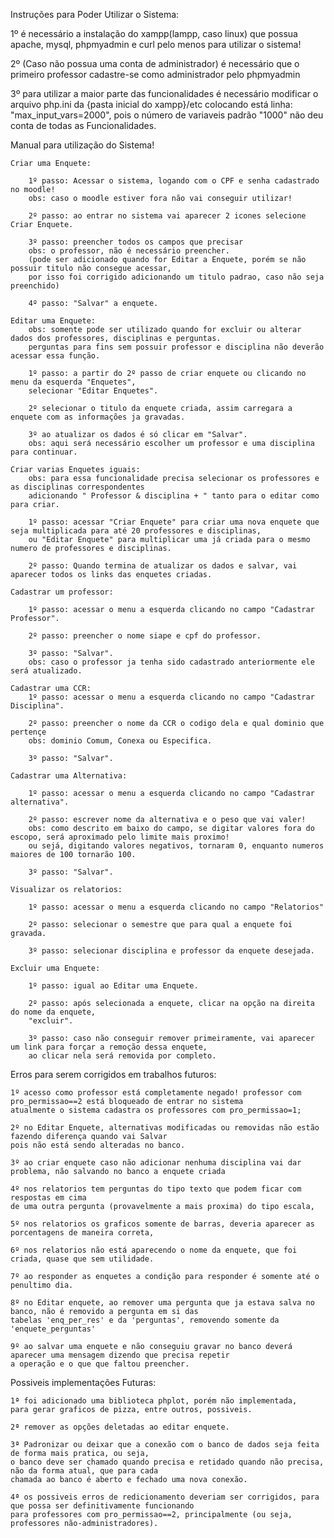 Instruções para Poder Utilizar o Sistema:

1º é necessário a instalação do xampp(lampp, caso linux) que possua apache, mysql, 
   phpmyadmin e curl pelo menos para
   utilizar o sistema!

2º (Caso não possua uma conta de administrador) é necessário que o primeiro professor 
   cadastre-se como administrador pelo phpmyadmin

3º para utilizar a maior parte das funcionalidades é necessário modificar o arquivo php.ini da {pasta inicial do xampp}/etc
   colocando está linha: "max_input_vars=2000", pois o número de variaveis padrão "1000" não deu conta de todas
   as Funcionalidades.

Manual para utilização do Sistema!

	Criar uma Enquete: 
		
		1º passo: Acessar o sistema, logando com o CPF e senha cadastrado no moodle!
		obs: caso o moodle estiver fora não vai conseguir utilizar!
		
		2º passo: ao entrar no sistema vai aparecer 2 icones selecione Criar Enquete.
		
		3º passo: preencher todos os campos que precisar
		obs: o professor, não é necessário preencher.
		(pode ser adicionado quando for Editar a Enquete, porém se não possuir titulo não consegue acessar,
		por isso foi corrigido adicionando um titulo padrao, caso não seja preenchido)
		
		4º passo: "Salvar" a enquete.
		
	Editar uma Enquete:
		obs: somente pode ser utilizado quando for excluir ou alterar dados dos professores, disciplinas e perguntas.
		perguntas para fins sem possuir professor e disciplina não deverão acessar essa função.
		
		1º passo: a partir do 2º passo de criar enquete ou clicando no menu da esquerda "Enquetes", 
		selecionar "Editar Enquetes".
		
		2º selecionar o titulo da enquete criada, assim carregara a enquete com as informações ja gravadas.
		
		3º ao atualizar os dados é só clicar em "Salvar".
		obs: aqui será necessário escolher um professor e uma disciplina para continuar.
		
	Criar varias Enquetes iguais:
		obs: para essa funcionalidade precisa selecionar os professores e as disciplinas correspondentes
		adicionando " Professor & disciplina + " tanto para o editar como para criar.
		
		1º passo: acessar "Criar Enquete" para criar uma nova enquete que seja multiplicada para até 20 professores e disciplinas,
		ou "Editar Enquete" para multiplicar uma já criada para o mesmo numero de professores e disciplinas.
		
		2º passo: Quando termina de atualizar os dados e salvar, vai aparecer todos os links das enquetes criadas.

	Cadastrar um professor:
		
		1º passo: acessar o menu a esquerda clicando no campo "Cadastrar Professor".
		
		2º passo: preencher o nome siape e cpf do professor.
		
		3º passo: "Salvar".
		obs: caso o professor ja tenha sido cadastrado anteriormente ele será atualizado.
		
	Cadastrar uma CCR:
		1º passo: acessar o menu a esquerda clicando no campo "Cadastrar Disciplina".
		
		2º passo: preencher o nome da CCR o codigo dela e qual dominio que pertençe
		obs: dominio Comum, Conexa ou Especifica.
		
		3º passo: "Salvar".
		
	Cadastrar uma Alternativa:
		
		1º passo: acessar o menu a esquerda clicando no campo "Cadastrar alternativa".

		2º passo: escrever nome da alternativa e o peso que vai valer!
		obs: como descrito em baixo do campo, se digitar valores fora do escopo, será aproximado pelo limite mais proximo!
		ou sejá, digitando valores negativos, tornaram 0, enquanto numeros maiores de 100 tornarão 100.
		
		3º passo: "Salvar".
		
	Visualizar os relatorios:
		
		1º passo: acessar o menu a esquerda clicando no campo "Relatorios"
		
		2º passo: selecionar o semestre que para qual a enquete foi gravada.
		
		3º passo: selecionar disciplina e professor da enquete desejada.
		
	Excluir uma Enquete:

		1º passo: igual ao Editar uma Enquete.
		
		2º passo: após selecionada a enquete, clicar na opção na direita do nome da enquete,
		"excluir".
		
		3º passo: caso não conseguir remover primeiramente, vai aparecer um link para forçar a remoção dessa enquete, 
		ao clicar nela será removida por completo.
	
Erros para serem corrigidos em trabalhos futuros:

	1º acesso como professor está completamente negado! professor com pro_permissao==2 está bloqueado de entrar no sistema
	atualmente o sistema cadastra os professores com pro_permissao=1;
	
	2º no Editar Enquete, alternativas modificadas ou removidas não estão fazendo diferença quando vai Salvar
	pois não está sendo alteradas no banco.
	
	3º ao criar enquete caso não adicionar nenhuma disciplina vai dar problema, não salvando no banco a enquete criada
	
	4º nos relatorios tem perguntas do tipo texto que podem ficar com respostas em cima 
	de uma outra pergunta (provavelmente a mais proxima) do tipo escala,
	
	5º nos relatorios os graficos somente de barras, deveria aparecer as porcentagens de maneira correta,
	
	6º nos relatorios não está aparecendo o nome da enquete, que foi criada, quase que sem utilidade.
	
	7º ao responder as enquetes a condição para responder é somente até o penultimo dia.
	
	8º no Editar enquete, ao remover uma pergunta que ja estava salva no banco, não é removido a pergunta em si das
	tabelas 'enq_per_res' e da 'perguntas', removendo somente da 'enquete_perguntas'
	 
	9º ao salvar uma enquete e não conseguiu gravar no banco deverá aparecer uma mensagem dizendo que precisa repetir
	a operação e o que que faltou preencher.
	 
Possiveis implementações Futuras:

	1ª foi adicionado uma biblioteca phplot, porém não implementada,
	para gerar graficos de pizza, entre outros, possiveis.
	
	2ª remover as opções deletadas ao editar enquete.
	
	3ª Padronizar ou deixar que a conexão com o banco de dados seja feita de forma mais pratica, ou seja,
	o banco deve ser chamado quando precisa e retidado quando não precisa, não da forma atual, que para cada
	chamada ao banco é aberto e fechado uma nova conexão.
	
	4ª os possiveis erros de redicionamento deveriam ser corrigidos, para que possa ser definitivamente funcionando 
	para professores com pro_permissao==2, principalmente (ou seja, professores não-administradores).
